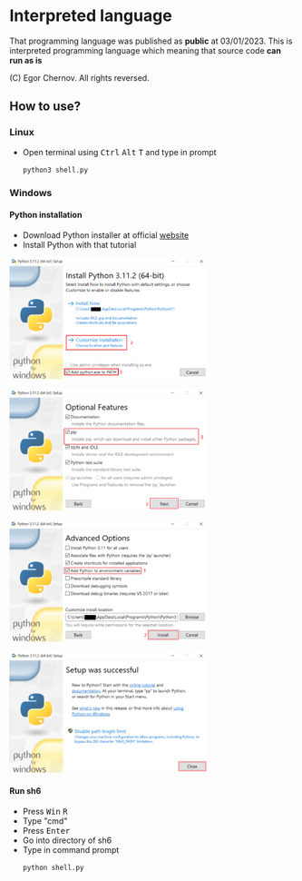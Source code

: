# Interpreted language
That programming language was published as **public** at 03/01/2023. This is interpreted programming language which meaning that source code **can run as is**

(C) Egor Chernov. All rights reversed.
## How to use?
### Linux
- Open terminal using <kbd>Ctrl</kbd> <kbd>Alt</kbd> <kbd>T</kbd> and type in prompt
    ```sh
    python3 shell.py
    ```
### Windows
#### Python installation
- Download Python installer at official [website](https://python.org/)
- Install Python with that tutorial

[<img width="350" alt="github_tutorial_windows.png" src="con/img/github_tutorial_windows.png">](con/img/github_tutorial_windows.png)

[<img width="350" alt="github_tutorial_windows2.png" src="con/img/github_tutorial_windows2.png">](con/img/github_tutorial_windows2.png)

[<img width="350" alt="github_tutorial_windows3.png" src="con/img/github_tutorial_windows3.png">](con/img/github_tutorial_windows3.png)

[<img width="350" alt="github_tutorial_windows4.png" src="con/img/github_tutorial_windows4.png">](con/img/github_tutorial_windows4.png)
#### Run sh6
- Press <kbd>Win</kbd> <kbd>R</kbd>
- Type "cmd"
- Press <kbd>Enter</kbd>
- Go into directory of sh6
- Type in command prompt 
    ```bat
    python shell.py
    ```
